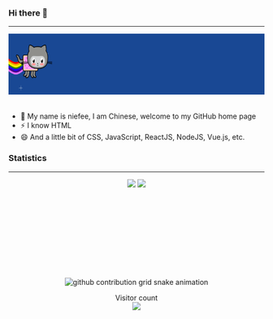 ### Hi there 👋
------
<div align="center">
    <img src="https://raw.githubusercontent.com/Niefee/niefee/master/assets/fly.webp" height="120px" />
</div>

<br/>

- 🌱 My name is niefee, I am Chinese, welcome to my GitHub home page
- ⚡ I know HTML
- 😄 And a little bit of CSS, JavaScript, ReactJS, NodeJS, Vue.js, etc.

### Statistics 
------
<p align="center" style="height: 180px;">
    <img style="height:10rem" src="https://github-readme-stats.vercel.app/api?username=longlevan9x&bg_color=30,e96443,904e95&title_color=fff&text_color=fff&show_icons=true&theme=radical" />
    <img style="height:10rem;" src="https://github-readme-streak-stats.herokuapp.com/?user=longlevan9x&theme=radical&show_icons=true&border=e4e2e2" />
</p>

<div align="center">
    <picture align="center">
      <source media="(prefers-color-scheme: dark)" srcset="https://raw.githubusercontent.com/longlevan9x/longlevan9x/output/github-contribution-grid-snake.svg">
      <source media="(prefers-color-scheme: light)" srcset="https://raw.githubusercontent.com/longlevan9x/longlevan9x/output/github-contribution-grid-snake.svg">
      <img alt="github contribution grid snake animation" src="https://raw.githubusercontent.com/longlevan9x/longlevan9x/output/github-contribution-grid-snake.svg">
    </picture>
</div>


<p align="center"> 
  <div align="center">Visitor count</div>
  <div align="center">
    <img src="https://profile-counter.glitch.me/longlevan9x/count.svg"/>
  </div> 
</p>
